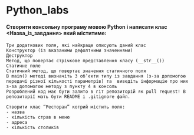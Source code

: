 # Python_labs

#### Створити консольну програму мовою Python і написати клас <Назва_із_завдання> який міститиме:
    Три додаткових поля, які найкраще описують даний клас	
    Конструктор (із вказаними дефолтними значеннями)
    Деструктор
    Метод, що повертає стрічкове представлення класу (__str__())
    Статичне поле
    Статичний метод, що повертає значення статичного поля
    В main() методі визначіть 3 об’єкти типу із завдання (з-за допомогою передачі різної кількості параметрів) та  виведіть інформацію про них з-за допомогою методу з пункту 4 в консоль
    Розроблений код має бути залито в гіт репозиторій як pull request! В репозиторії мать бути README і .gitignore файл. 

    Створити клас “Ресторан” котрий містить поля:
    - назва
    - кількість страв в меню
    - адреса
    - кількість столиків
